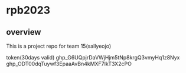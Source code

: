 # rpb2023

## overview

This is a project repo for team 15(sallyeojo)

token(30days valid)
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
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
